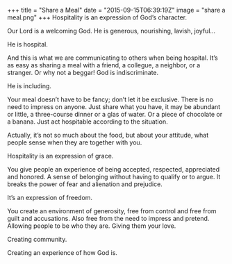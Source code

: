 +++
title = "Share a Meal"
date = "2015-09-15T06:39:19Z"
image = "share a meal.png"
+++
Hospitality is an expression of God’s character.

Our Lord is a welcoming God. He is generous, nourishing, lavish, joyful…

He is hospital.

And this is what we are communicating to others when being hospital. It’s as easy as sharing a meal with a friend, a collegue, a neighbor, or a stranger. Or why not a beggar! God is indiscriminate.

He is including.

Your meal doesn’t have to be fancy; don’t let it be exclusive. There is no need to impress on anyone. Just share what you have, it may be abundant or little, a three-course dinner or a glas of water. Or a piece of chocolate or a banana. Just act hospitable according to the situation.

Actually, it’s not so much about the food, but about your attitude, what people sense when they are together with you.

Hospitality is an expression of grace.

You give people an experience of being accepted, respected, appreciated and honored. A sense of belonging without having to qualify or to argue. It breaks the power of fear and alienation and prejudice.

It’s an expression of freedom.

You create an environment of generosity, free from control and free from guilt and accusations. Also free from the need to impress and pretend. Allowing people to be who they are. Giving them your love.

Creating community.

Creating an experience of how God is.
